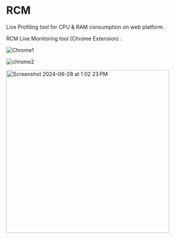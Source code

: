 # RCM
Live Profiling tool for CPU &amp; RAM consumption on web platform.

RCM Live Monitoring tool (Chrome Extension) :

![Chrome1](https://github.com/sabharanikumar/RCM/assets/119396551/c255d389-fdc7-4fd6-b308-41ba88226969)

![chrome2](https://github.com/sabharanikumar/RCM/assets/119396551/24027bda-f107-4170-a6d8-6253de0483c5)

<img width="436" alt="Screenshot 2024-06-28 at 1 02 23 PM" src="https://github.com/sabharanikumar/RCM/assets/119396551/04d90b53-834f-4b5a-b23c-2ee8cfd7ab80">
